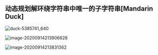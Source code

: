 ## 动态规划解环绕字符串中唯一的子字符串[Mandarin Duck]

![duck-5385741_640](D:\Dev\SrcCode\geek-algorithm-leetcode\src\main\leetcode_manuscripts\dp\un-classify\动态规划解环绕字符串中唯一的子字符串[].assets\duck-5385741_640.jpg)

![image-20200914213906628](D:\Dev\SrcCode\geek-algorithm-leetcode\src\main\leetcode_manuscripts\dp\un-classify\动态规划解环绕字符串中唯一的子字符串[].assets\image-20200914213906628.png)

![image-20200914213831362](D:\Dev\SrcCode\geek-algorithm-leetcode\src\main\leetcode_manuscripts\dp\un-classify\动态规划解环绕字符串中唯一的子字符串[].assets\image-20200914213831362.png)